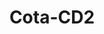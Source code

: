 ---
title: Cota-CD2
slug: cota-cd2
images:
  - ./apt3-1.jpeg
  - ./apt3-2.jpeg
  - ./apt3-3.jpeg
  - ./apt3-4.jpeg
  - ./apt3-5.jpeg
  - ./apt3-6.jpg
  - ./apt3-7.jpeg
---